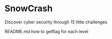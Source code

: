 # SnowCrash

Discover cyber security through 15 little challenges

README.md how to getflag for each level
